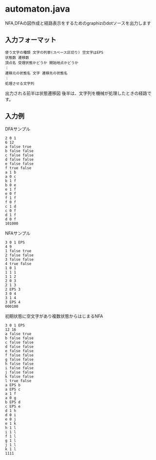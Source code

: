# automaton.java

NFA,DFAの図作成と経路表示をするためのgraphizのdotソースを出力します

## 入力フォーマット

```text
使う文字の種類 文字の列挙(スペース区切り) 空文字はEPS
状態数 遷移数
頂点名 受理状態かどうか 開始地点かどうか
︙
遷移元の状態名 文字 遷移先の状態名
︙
処理させる文字列
```
出力される前半は状態遷移図
後半は、文字列を機械が処理したときの経路です。

## 入力例

DFAサンプル

```
2 0 1
6 12
a false true
b false false
c false false
d false false
e false false
f true false
a 1 b
a 0 c
b 1 f
b 0 e
e 1 f
e 0 f
f 1 f
f 0 f
c 1 d
c 0 f
d 1 f
d 0 f
101000
```

NFAサンプル

```
3 0 1 EPS
4 9
1 false true
2 false false
3 false false
4 true false
1 0 1
1 1 1
1 1 2
2 0 3
2 1 3
2 EPS 3
3 0 4
3 1 4
3 EPS 4
000100
```

初期状態に空文字があり複数状態からはじまるNFA

```
3 0 1 EPS
12 16
a false true
b false false
c false false
d false false
e false false
f false false
g false false
h false false
i false false
j false false
k false false
l true false
a EPS b
a EPS c
a 1 f
a 0 g
b EPS d
c EPS e
d 1 h
d 0 i
e 0 j
e 1 k
h 1 l
i 1 l
f 1 l
g 1 l
j 1 l
k 1 l
1111
```

